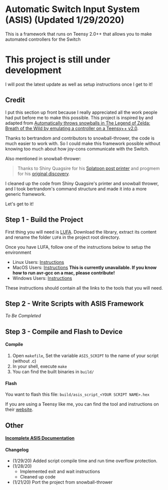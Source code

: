 # Automatic Switch Input System (ASIS) (Updated 1/29/2020)

This is a framework that runs on Teensy 2.0++ that allows you to make automated controllers for the Switch

# This project is still under development

I will post the latest update as well as setup instructions once I get to it!

## Credit 
I put this section up front because I really appreciated all the work people had put before me to make this possible. This project is inspired by and adapted from [Automatically throws snowballs in The Legend of Zelda: Breath of the Wild by emulating a controller on a Teensy++ v2.0](https://github.com/bertrandom/snowball-thrower). 

Thanks to bertrandom and contributors to snowball-thrower, the code is much easier to work with. So I could make this framework possible without knowing too much about how joy-cons communicate with the Switch.

Also mentioned in snowball-thrower: 
>Thanks to Shiny Quagsire for his [Splatoon post printer](https://github.com/shinyquagsire23/Switch-Fightstick) and progmem for his [original discovery](https://github.com/progmem/Switch-Fightstick).

I cleaned up the code from Shiny Quagsire's printer and snowball thrower, and I took bertrandom's command structure and made it into a more generic framework.

Let's get to it!

## Step 1 - Build the Project
First thing you will need is [LUFA](http://www.lufa-lib.org). Download the library, extract its content and rename the folder `LUFA` in the project root directory. 

Once you have LUFA, follow one of the instructions below to setup the environment
 - Linux Users: [Instructions](doc/Step1-Setup-Linux.md)
 - MacOS Users: [Instructions](doc/Step1-Setup-MacOS.md) **This is currently unavailable. If you know how to run avr-gcc on a mac, please contribute!**
 - Windows Users: [Instructions](doc/Step1-Setup-Windows.md)
 
These instructions should contain all the links to the tools that you will need.

## Step 2 - Write Scripts with ASIS Framework

*To Be Completed*

## Step 3 - Compile and Flash to Device

#### Compile 
1. Open `makefile`, Set the variable `ASIS_SCRIPT` to the name of your script (without .c)
2. In your shell, execute `make`
3. You can find the built binaries in `build/`

#### Flash

You want to flash this file: `build/asis_script_<YOUR SCRIPT NAME>.hex`

If you are using a Teensy like me, you can find the tool and instructions on their [website](https://www.pjrc.com/teensy/loader.html). 

## Other

#### [Incomplete ASIS Documentation](/doc/ASIS-Complete-Documentation.md)

#### Changelog

 - (1/29/20) Added script compile time and run time overflow protection.
 - (1/28/20) 
   - Implemented exit and wait instructions
   - Cleaned up code
 - (1/21/20) Port the project from snowball-thrower


